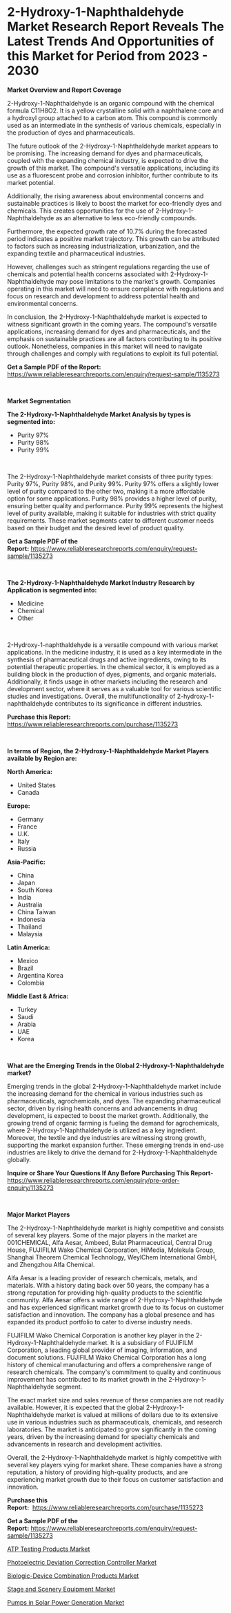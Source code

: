 <p><h1>2-Hydroxy-1-Naphthaldehyde Market Research Report Reveals The Latest Trends And Opportunities of this Market for Period from 2023 - 2030</h1></p><p><strong>Market Overview and Report Coverage</strong></p>
<p><p>2-Hydroxy-1-Naphthaldehyde is an organic compound with the chemical formula C11H8O2. It is a yellow crystalline solid with a naphthalene core and a hydroxyl group attached to a carbon atom. This compound is commonly used as an intermediate in the synthesis of various chemicals, especially in the production of dyes and pharmaceuticals.</p><p>The future outlook of the 2-Hydroxy-1-Naphthaldehyde market appears to be promising. The increasing demand for dyes and pharmaceuticals, coupled with the expanding chemical industry, is expected to drive the growth of this market. The compound's versatile applications, including its use as a fluorescent probe and corrosion inhibitor, further contribute to its market potential.</p><p>Additionally, the rising awareness about environmental concerns and sustainable practices is likely to boost the market for eco-friendly dyes and chemicals. This creates opportunities for the use of 2-Hydroxy-1-Naphthaldehyde as an alternative to less eco-friendly compounds.</p><p>Furthermore, the expected growth rate of 10.7% during the forecasted period indicates a positive market trajectory. This growth can be attributed to factors such as increasing industrialization, urbanization, and the expanding textile and pharmaceutical industries.</p><p>However, challenges such as stringent regulations regarding the use of chemicals and potential health concerns associated with 2-Hydroxy-1-Naphthaldehyde may pose limitations to the market's growth. Companies operating in this market will need to ensure compliance with regulations and focus on research and development to address potential health and environmental concerns.</p><p>In conclusion, the 2-Hydroxy-1-Naphthaldehyde market is expected to witness significant growth in the coming years. The compound's versatile applications, increasing demand for dyes and pharmaceuticals, and the emphasis on sustainable practices are all factors contributing to its positive outlook. Nonetheless, companies in this market will need to navigate through challenges and comply with regulations to exploit its full potential.</p></p>
<p><strong>Get a Sample PDF of the Report:</strong> <a href="https://www.reliableresearchreports.com/enquiry/request-sample/1135273">https://www.reliableresearchreports.com/enquiry/request-sample/1135273</a></p>
<p>&nbsp;</p>
<p><strong>Market Segmentation</strong></p>
<p><strong>The 2-Hydroxy-1-Naphthaldehyde Market Analysis by types is segmented into:</strong></p>
<p><ul><li>Purity 97%</li><li>Purity 98%</li><li>Purity 99%</li></ul></p>
<p>&nbsp;</p>
<p><p>The 2-Hydroxy-1-Naphthaldehyde market consists of three purity types: Purity 97%, Purity 98%, and Purity 99%. Purity 97% offers a slightly lower level of purity compared to the other two, making it a more affordable option for some applications. Purity 98% provides a higher level of purity, ensuring better quality and performance. Purity 99% represents the highest level of purity available, making it suitable for industries with strict quality requirements. These market segments cater to different customer needs based on their budget and the desired level of product quality.</p></p>
<p><strong>Get a Sample PDF of the Report:</strong>&nbsp;<a href="https://www.reliableresearchreports.com/enquiry/request-sample/1135273">https://www.reliableresearchreports.com/enquiry/request-sample/1135273</a></p>
<p>&nbsp;</p>
<p><strong>The 2-Hydroxy-1-Naphthaldehyde Market Industry Research by Application is segmented into:</strong></p>
<p><ul><li>Medicine</li><li>Chemical</li><li>Other</li></ul></p>
<p>&nbsp;</p>
<p><p>2-Hydroxy-1-naphthaldehyde is a versatile compound with various market applications. In the medicine industry, it is used as a key intermediate in the synthesis of pharmaceutical drugs and active ingredients, owing to its potential therapeutic properties. In the chemical sector, it is employed as a building block in the production of dyes, pigments, and organic materials. Additionally, it finds usage in other markets including the research and development sector, where it serves as a valuable tool for various scientific studies and investigations. Overall, the multifunctionality of 2-hydroxy-1-naphthaldehyde contributes to its significance in different industries.</p></p>
<p><strong>Purchase this Report:</strong>&nbsp; <a href="https://www.reliableresearchreports.com/purchase/1135273">https://www.reliableresearchreports.com/purchase/1135273</a></p>
<p>&nbsp;</p>
<p><strong>In terms of Region, the 2-Hydroxy-1-Naphthaldehyde Market Players available by Region are:</strong></p>
<p>
    <p> <strong> North America: </strong>
        <ul>
            <li>United States</li>
            <li>Canada</li>
        </ul>
        </p> 
    <p> <strong> Europe: </strong>
        <ul>
            <li>Germany</li>
            <li>France</li>
            <li>U.K.</li>
            <li>Italy</li>
            <li>Russia</li>
        </ul>
        </p> 
    <p> <strong> Asia-Pacific: </strong>
        <ul>
            <li>China</li>
            <li>Japan</li>
            <li>South Korea</li>
            <li>India</li>
            <li>Australia</li>
            <li>China Taiwan</li>
            <li>Indonesia</li>
            <li>Thailand</li>
            <li>Malaysia</li>
        </ul>
        </p> 
    <p> <strong> Latin America: </strong>
        <ul>
            <li>Mexico</li>
            <li>Brazil</li>
            <li>Argentina Korea</li>
            <li>Colombia</li>
        </ul>
        </p> 
    <p> <strong> Middle East & Africa: </strong>
        <ul>
            <li>Turkey</li>
            <li>Saudi</li>
            <li>Arabia</li>
            <li>UAE</li>
            <li>Korea</li>
        </ul>
    </p>
    </p>
<p>&nbsp;</p>
<p><strong>What are the Emerging Trends in the Global 2-Hydroxy-1-Naphthaldehyde market?</strong></p>
<p><p>Emerging trends in the global 2-Hydroxy-1-Naphthaldehyde market include the increasing demand for the chemical in various industries such as pharmaceuticals, agrochemicals, and dyes. The expanding pharmaceutical sector, driven by rising health concerns and advancements in drug development, is expected to boost the market growth. Additionally, the growing trend of organic farming is fueling the demand for agrochemicals, where 2-Hydroxy-1-Naphthaldehyde is utilized as a key ingredient. Moreover, the textile and dye industries are witnessing strong growth, supporting the market expansion further. These emerging trends in end-use industries are likely to drive the demand for 2-Hydroxy-1-Naphthaldehyde globally.</p></p>
<p><strong>Inquire or Share Your Questions If Any Before Purchasing This Report</strong>- <a href="https://www.reliableresearchreports.com/enquiry/pre-order-enquiry/1135273">https://www.reliableresearchreports.com/enquiry/pre-order-enquiry/1135273</a></p>
<p>&nbsp;</p>
<p><strong>Major Market Players</strong></p>
<p><p>The 2-Hydroxy-1-Naphthaldehyde market is highly competitive and consists of several key players. Some of the major players in the market are 001CHEMICAL, Alfa Aesar, Ambeed, Bulat Pharmaceutical, Central Drug House, FUJIFILM Wako Chemical Corporation, HiMedia, Molekula Group, Shanghai Theorem Chemical Technology, WeylChem International GmbH, and Zhengzhou Alfa Chemical.</p><p>Alfa Aesar is a leading provider of research chemicals, metals, and materials. With a history dating back over 50 years, the company has a strong reputation for providing high-quality products to the scientific community. Alfa Aesar offers a wide range of 2-Hydroxy-1-Naphthaldehyde and has experienced significant market growth due to its focus on customer satisfaction and innovation. The company has a global presence and has expanded its product portfolio to cater to diverse industry needs.</p><p>FUJIFILM Wako Chemical Corporation is another key player in the 2-Hydroxy-1-Naphthaldehyde market. It is a subsidiary of FUJIFILM Corporation, a leading global provider of imaging, information, and document solutions. FUJIFILM Wako Chemical Corporation has a long history of chemical manufacturing and offers a comprehensive range of research chemicals. The company's commitment to quality and continuous improvement has contributed to its market growth in the 2-Hydroxy-1-Naphthaldehyde segment.</p><p>The exact market size and sales revenue of these companies are not readily available. However, it is expected that the global 2-Hydroxy-1-Naphthaldehyde market is valued at millions of dollars due to its extensive use in various industries such as pharmaceuticals, chemicals, and research laboratories. The market is anticipated to grow significantly in the coming years, driven by the increasing demand for specialty chemicals and advancements in research and development activities.</p><p>Overall, the 2-Hydroxy-1-Naphthaldehyde market is highly competitive with several key players vying for market share. These companies have a strong reputation, a history of providing high-quality products, and are experiencing market growth due to their focus on customer satisfaction and innovation.</p></p>
<p><strong>Purchase this Report:</strong>&nbsp;&nbsp;<a href="https://www.reliableresearchreports.com/purchase/1135273">https://www.reliableresearchreports.com/purchase/1135273</a></p>
<p></p>
<p><strong>Get a Sample PDF of the Report:</strong>&nbsp;<a href="https://www.reliableresearchreports.com/enquiry/request-sample/1135273">https://www.reliableresearchreports.com/enquiry/request-sample/1135273</a></p>
<p><p><a href="https://github.com/Chiragrp26/Market-Research-Report-List-1/blob/main/atp-testing-products-market.md">ATP Testing Products Market</a></p><p><a href="https://www.linkedin.com/pulse/photoelectric-deviation-correction-controller-market-size/">Photoelectric Deviation Correction Controller Market</a></p><p><a href="https://github.com/santosh758595/Market-Research-Report-List-1/blob/main/biologic-device-combination-products-market.md">Biologic-Device Combination Products Market</a></p><p><a href="https://medium.com/@zoeyjohns1903/analyzing-stage-and-scenery-equipment-market-global-industry-perspective-and-forecast-2023-to-6e2350900232">Stage and Scenery Equipment Market</a></p><p><a href="https://medium.com/@kaceyrath/pumps-in-solar-power-generation-market-focuses-on-market-share-size-and-projected-forecast-till-3f2399a1741d">Pumps in Solar Power Generation Market</a></p></p>